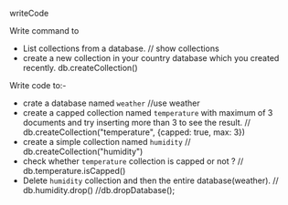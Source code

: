 writeCode

Write command to

- List collections from a database. // show collections
- create a new collection in your country database which you created recently. db.createCollection()

Write code to:-

- crate a database named `weather` //use weather
- create a capped collection named `temperature` with maximum of 3 documents and try inserting more than 3 to see the result. // db.createCollection("temperature", {capped: true, max: 3})
- create a simple collection named `humidity` // db.createCollection("humidity")
- check whether `temperature` collection is capped or not ? // db.temperature.isCapped()
- Delete `humidity` collection and then the entire database(weather). // db.humidity.drop() //db.dropDatabase();
